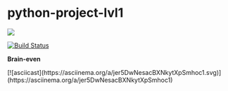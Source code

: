 # python-project-lvl1

<a href="https://codeclimate.com/github/codeclimate/codeclimate/maintainability"><img src="https://api.codeclimate.com/v1/badges/a99a88d28ad37a79dbf6/maintainability" /></a>

[![Build Status](https://travis-ci.org/vsviridoff/python-project-lvl1.svg?branch=master)](https://travis-ci.org/vsviridoff/python-project-lvl1)

<p><b>Brain-even</b></p>
[![asciicast](https://asciinema.org/a/jer5DwNesacBXNkytXpSmhoc1.svg)](https://asciinema.org/a/jer5DwNesacBXNkytXpSmhoc1)
